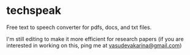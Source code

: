 # techspeak
Free text to speech converter for pdfs, docs, and txt files. 

I'm still editing to make it more efficient for research papers (if you are interested in working on this, ping me at vasudevakarina@gmail.com)
